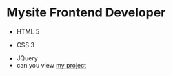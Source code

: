 # Mysite Frontend Developer
- HTML 5
* CSS 3
+ JQuery
+ can you view [my project]([https://pages.github.com/](https://gitninja8.github.io/mysite/)https://gitninja8.github.io/mysite/)
